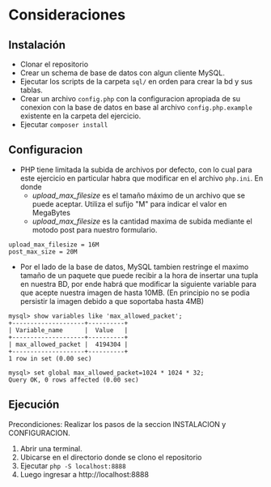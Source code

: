﻿# Consideraciones

## Instalación

 - Clonar el repositorio
 - Crear un schema de base de datos con algun cliente MySQL.
 - Ejecutar los scripts de la carpeta `sql/` en orden para crear la bd y sus tablas.
 - Crear un archivo `config.php` con la configuracion apropiada de su conexion con la base de datos en base al archivo `config.php.example` existente en la carpeta del ejercicio.  
 - Ejecutar `composer install`

## Configuracion

- PHP tiene limitada la subida de archivos por defecto, con lo cual para este ejercicio en particular habra que modificar en el archivo `php.ini`. En donde
  - *upload_max_filesize* es el tamaño máximo de un archivo que se puede aceptar. Utiliza el sufijo "M" para indicar el valor en MegaBytes
  - *upload_max_filesize* es la cantidad maxima de subida mediante el motodo post para nuestro formulario.

```
upload_max_filesize = 16M
post_max_size = 20M
```
- Por el lado de la base de datos, MySQL tambien restringe el maximo tamaño de un paquete que puede recibir a la hora de insertar una tupla en nuestra BD, por ende habrá que modificar la siguiente variable para que acepte nuestra imagen de hasta 10MB. (En principio no se podia persistir la imagen debido a que soportaba hasta 4MB) 

```
mysql> show variables like 'max_allowed_packet';
+--------------------+----------+
| Variable_name      |  Value   |
+--------------------+----------+
| max_allowed_packet |  4194304‬ |
+--------------------+----------+
1 row in set (0.00 sec)

mysql> set global max_allowed_packet=1024 * 1024 * 32;
Query OK, 0 rows affected (0.00 sec)

```
  
  
## Ejecución
Precondiciones: Realizar los pasos de la seccion INSTALACION y CONFIGURACION.

1. Abrir una terminal.
2. Ubicarse en el directorio donde se clono el repositorio
3. Ejecutar `php -S localhost:8888`
4. Luego ingresar a http://localhost:8888 

